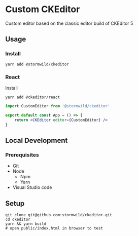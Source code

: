 # Custom CKEditor

Custom editor based on the classic editor build of CKEditor 5

## Usage

### Install

```
yarn add @stormwild/ckeditor
```

### React

Install

```
yarn add @ckeditor/react
```

```jsx
import CustomEditor from '@stormwild/ckeditor'

export default const App = () => {
    return <CKEditor editor={CustomEditor} />
}
```

## Local Development

### Prerequisites

- Git
- Node
  - Npm
  - Yarn
- Visual Studio code

## Setup

```
git clone git@github.com:stormwild/ckeditor.git
cd ckeditor
yarn && yarn build
# open public/index.html in browser to test
```
